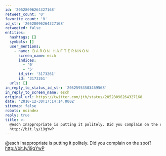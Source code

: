 ```yaml
---
id: '20528096264327168'
retweet_count: '0'
favorite_count: '0'
id_str: '20528096264327168'
retweeted: false
entities:
  hashtags: []
  symbols: []
  user_mentions:
    - name: ＢＡＲＯＮ ＨＡＦＴＥＲＮＮＯＮ
      screen_name: esch
      indices:
        - '0'
        - '5'
      id_str: '3173261'
      id: '3173261'
  urls: []
in_reply_to_status_id_str: '20525953503469568'
in_reply_to_screen_name: esch
original_url: https://twitter.com/jth/status/20528096264327168
date: '2010-12-30T17:14:14.000Z'
sitemap: false
robots: noindex
reply: true
title: >-
  @esch Inappropriate is putting it politely. Did you complain on the spot?
  http://bit.ly/i9gYwP
---
```


@esch Inappropriate is putting it politely. Did you complain on the spot? http://bit.ly/i9gYwP